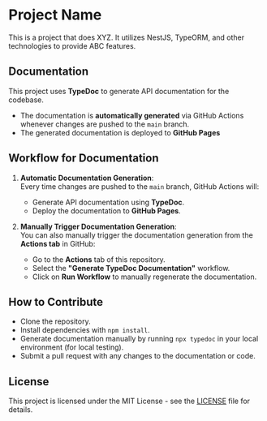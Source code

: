# Project Name

This is a project that does XYZ. It utilizes NestJS, TypeORM, and other technologies to provide ABC features.

## Documentation

This project uses **TypeDoc** to generate API documentation for the codebase.

- The documentation is **automatically generated** via GitHub Actions whenever changes are pushed to the `main` branch.
- The generated documentation is deployed to **GitHub Pages**

## Workflow for Documentation

1. **Automatic Documentation Generation**:  
   Every time changes are pushed to the `main` branch, GitHub Actions will:
   - Generate API documentation using **TypeDoc**.
   - Deploy the documentation to **GitHub Pages**.

2. **Manually Trigger Documentation Generation**:  
   You can also manually trigger the documentation generation from the **Actions tab** in GitHub:
   - Go to the **Actions** tab of this repository.
   - Select the **"Generate TypeDoc Documentation"** workflow.
   - Click on **Run Workflow** to manually regenerate the documentation.

## How to Contribute

- Clone the repository.
- Install dependencies with `npm install`.
- Generate documentation manually by running `npx typedoc` in your local environment (for local testing).
- Submit a pull request with any changes to the documentation or code.

## License

This project is licensed under the MIT License - see the [LICENSE](LICENSE) file for details.
